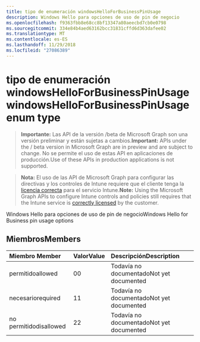 ```yaml
---
title: tipo de enumeración windowsHelloForBusinessPinUsage
description: Windows Hello para opciones de uso de pin de negocio
ms.openlocfilehash: f9363fbb8e68cc8bf13347a80aeecbd7cb0e0798
ms.sourcegitcommit: 334e84b4aed63162bcc31831cffd6d363dafee02
ms.translationtype: MT
ms.contentlocale: es-ES
ms.lasthandoff: 11/29/2018
ms.locfileid: "27086389"
---
```

# <a name="windowshelloforbusinesspinusage-enum-type"></a><span data-ttu-id="4878e-103">tipo de enumeración windowsHelloForBusinessPinUsage</span><span class="sxs-lookup"><span data-stu-id="4878e-103">windowsHelloForBusinessPinUsage enum type</span></span>

> <span data-ttu-id="4878e-104">**Importante:** Las API de la versión /beta de Microsoft Graph son una versión preliminar y están sujetas a cambios.</span><span class="sxs-lookup"><span data-stu-id="4878e-104">**Important:** APIs under the / beta version in Microsoft Graph are in preview and are subject to change.</span></span> <span data-ttu-id="4878e-105">No se permite el uso de estas API en aplicaciones de producción.</span><span class="sxs-lookup"><span data-stu-id="4878e-105">Use of these APIs in production applications is not supported.</span></span>

> <span data-ttu-id="4878e-106">**Nota:** El uso de las API de Microsoft Graph para configurar las directivas y los controles de Intune requiere que el cliente tenga la [licencia correcta](https://go.microsoft.com/fwlink/?linkid=839381) para el servicio Intune.</span><span class="sxs-lookup"><span data-stu-id="4878e-106">**Note:** Using the Microsoft Graph APIs to configure Intune controls and policies still requires that the Intune service is [correctly licensed](https://go.microsoft.com/fwlink/?linkid=839381) by the customer.</span></span>

<span data-ttu-id="4878e-107">Windows Hello para opciones de uso de pin de negocio</span><span class="sxs-lookup"><span data-stu-id="4878e-107">Windows Hello for Business pin usage options</span></span>
## <a name="members"></a><span data-ttu-id="4878e-108">Miembros</span><span class="sxs-lookup"><span data-stu-id="4878e-108">Members</span></span>
|<span data-ttu-id="4878e-109">Miembro	</span><span class="sxs-lookup"><span data-stu-id="4878e-109">Member</span></span>|<span data-ttu-id="4878e-110">Valor</span><span class="sxs-lookup"><span data-stu-id="4878e-110">Value</span></span>|<span data-ttu-id="4878e-111">Descripción</span><span class="sxs-lookup"><span data-stu-id="4878e-111">Description</span></span>|
|:---|:---|:---|
|<span data-ttu-id="4878e-112">permitido</span><span class="sxs-lookup"><span data-stu-id="4878e-112">allowed</span></span>|<span data-ttu-id="4878e-113">0</span><span class="sxs-lookup"><span data-stu-id="4878e-113">0</span></span>|<span data-ttu-id="4878e-114">Todavía no documentado</span><span class="sxs-lookup"><span data-stu-id="4878e-114">Not yet documented</span></span>|
|<span data-ttu-id="4878e-115">necesario</span><span class="sxs-lookup"><span data-stu-id="4878e-115">required</span></span>|<span data-ttu-id="4878e-116">1</span><span class="sxs-lookup"><span data-stu-id="4878e-116">1</span></span>|<span data-ttu-id="4878e-117">Todavía no documentado</span><span class="sxs-lookup"><span data-stu-id="4878e-117">Not yet documented</span></span>|
|<span data-ttu-id="4878e-118">no permitido</span><span class="sxs-lookup"><span data-stu-id="4878e-118">disallowed</span></span>|<span data-ttu-id="4878e-119">2</span><span class="sxs-lookup"><span data-stu-id="4878e-119">2</span></span>|<span data-ttu-id="4878e-120">Todavía no documentado</span><span class="sxs-lookup"><span data-stu-id="4878e-120">Not yet documented</span></span>|





